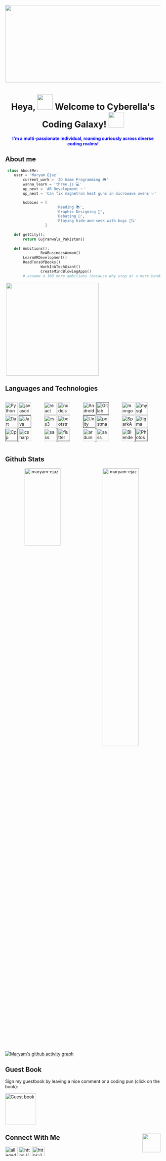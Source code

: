 <img src="https://img.freepik.com/premium-vector/colorful-banner-with-hands-working-computer-different-electronic-gadgets-devices-symbols-programming-software-development-program-coding_198278-4192.jpg" width="1300" height= "250" />
<h1 align="center">Heya, <img src="https://media.giphy.com/media/w1OBpBd7kJqHrJnJ13/giphy.gif" width="50" height= "50"> Welcome to Cyberella's Coding Galaxy! <img src="https://media.giphy.com/media/02fpOkmY0kxI2ta63z/giphy.gif" width="50" height= "50"> </h1> 
<h4 align="center" style="color: blue;"> I'm a multi-passionate individual, roaming curiously across diverse coding realms! </h4>



## About me
```python
 class AboutMe:
 	user = 'Maryam Ejaz'
        current_work = '3D Game Programming 🎮'
        wanna_learn = 'three.js 💻'
        up_next = 'AR Development ✨'
        up_next = 'Can fix magnetron heat guns in microwave ovens ✨'

        hobbies = [
                       'Reading 📚',
                       'Graphic Designing 🎨',
                       'Debating 💬',
                       'Playing hide-and-seek with bugs 🐞🔍'
                  ]
	
	def getCity():
		return Gujranwala_Pakistan()
	
	def Ambitions():
                BeABusinessWoman()
		LearnARDevelopment()
		ReadTonsOfBooks()
                WorkInATechGiant()
                CreateMindBlowingApps()
		# assume a 100 more ambitions (because why stop at a mere handful, right? 😉)

 `````
	


<div style="display: flex;">
<img src="https://media.giphy.com/media/rqd9R3yaDy16a8kDC1/giphy.gif" width="300" align="right">
</div>

</div>


## Languages and Technologies
<div style="display: flex; align-items: center; justify-content: space-between;">
<div style="display: flex;" width="50">
<!--<a href="https://expressjs.com" target="_blank" rel="noreferrer"> <img src="https://raw.githubusercontent.com/devicons/devicon/master/icons/express/express-original-wordmark.svg" alt="express" width="40" height="40"/> </a> -->
<p align="left"> 
<a href="https://python.com" target="_blank" rel="noreferrer"> <img src="https://www.vectorlogo.zone/logos/python/python-icon.svg" alt="Python" width="40" height="40"/> </a> 
<a href="https://developer.mozilla.org/en-US/docs/Web/JavaScript" target="_blank" rel="noreferrer"> <img src="https://raw.githubusercontent.com/devicons/devicon/master/icons/javascript/javascript-original.svg" alt="javascript" width="40" height="40"/> </a>
<a href="https://dart.com/" target="_blank" rel="noreferrer"> <img src="https://www.vectorlogo.zone/logos/dartlang/dartlang-icon.svg" alt="Dart" width="40" height="40"/> </a>
<a href="" target="_blank" rel="noreferrer"> <img src="https://www.vectorlogo.zone/logos/java/java-icon.svg" alt="Java" width="40" height="40"/> </a>
<a href="" target="_blank" rel="noreferrer"> <img src="https://upload.wikimedia.org/wikipedia/commons/1/18/ISO_C%2B%2B_Logo.svg" alt="Cpp" width="40" height="40"/> </a>
<a href="https://www.w3schools.com/cs/" target="_blank" rel="noreferrer"> <img src="https://raw.githubusercontent.com/devicons/devicon/master/icons/csharp/csharp-original.svg" alt="csharp" width="40" height="40"/> </a>

<a href="https://reactjs.org/" target="_blank" rel="noreferrer"> <img src="https://raw.githubusercontent.com/devicons/devicon/master/icons/react/react-original-wordmark.svg" alt="react" width="40" height="40"/> </a> 
<a href="https://nodejs.org" target="_blank" rel="noreferrer"> <img src="https://raw.githubusercontent.com/devicons/devicon/master/icons/nodejs/nodejs-original-wordmark.svg" alt="nodejs" width="40" height="40"/> </a> 
<a href="https://www.w3schools.com/css/" target="_blank" rel="noreferrer"> <img src="https://raw.githubusercontent.com/devicons/devicon/master/icons/css3/css3-original-wordmark.svg" alt="css3" width="40" height="40"/> </a> 
<a href="https://getbootstrap.com" target="_blank" rel="noreferrer"> <img src="https://raw.githubusercontent.com/devicons/devicon/master/icons/bootstrap/bootstrap-plain-wordmark.svg" alt="bootstrap" width="40" height="40"/> </a>
<a href="https://sass-lang.com" target="_blank" rel="noreferrer"> <img src="https://raw.githubusercontent.com/devicons/devicon/master/icons/sass/sass-original.svg" alt="sass" width="40" height="40"/> </a> 
<a href="" target="_blank" rel="noreferrer"> <img src="https://www.vectorlogo.zone/logos/flutterio/flutterio-icon.svg" alt="flutter" width="40" height="40"/> </a> 

<a href="https://androidstudio.com" target="_blank" rel="noreferrer"> <img src="https://www.vectorlogo.zone/logos/android/android-icon.svg" alt="Android Studio" width="40" height="40"/> </a>
<a href="" target="_blank" rel="noreferrer"> <img src="https://www.vectorlogo.zone/logos/gitlab/gitlab-icon.svg" alt="Gitlab" width="40" height="40"/> </a>
<a href="" target="_blank" rel="noreferrer"> <img src="https://www.vectorlogo.zone/logos/unity3d/unity3d-icon.svg" alt="Unity" width="40" height="40"/> </a>
<a href="https://postman.com" target="_blank" rel="noreferrer"> <img src="https://www.vectorlogo.zone/logos/getpostman/getpostman-icon.svg" alt="postman" width="40" height="40"/> </a>
<a href="https://www.arduino.cc/" target="_blank" rel="noreferrer"> <img src="https://cdn.worldvectorlogo.com/logos/arduino-1.svg" alt="arduino" width="40" height="40"/> </a> 
<a href="https://neo4j.com" target="_blank" rel="noreferrer"> <img src="https://www.vectorlogo.zone/logos/neo4j/neo4j-icon.svg" alt="sass" width="40" height="40"/> </a> 

<a href="https://www.mongodb.com/" target="_blank" rel="noreferrer"> <img src="https://www.vectorlogo.zone/logos/mongodb/mongodb-icon.svg" alt="mongodb" width="40" height="40"/> </a> 
<a href="https://www.mysql.com/" target="_blank" rel="noreferrer"> <img src="https://raw.githubusercontent.com/devicons/devicon/master/icons/mysql/mysql-original-wordmark.svg" alt="mysql" width="40" height="40"/> </a> 
 <a href="https://sparkar.facebook.com/ar-studio/" target="_blank" rel="noreferrer"> <img src="https://images-eds-ssl.xboxlive.com/image?url=Q_rwcVSTCIytJ0KOzcjWTYtI_MIrVq4WfN7M.qN7gV3ayNiQeJK6Uxg366DH3bnRvPcRU9K8iTZTuLUYg41SbVAEGVbawk00gn4AC8Y6Bniz23bzvqzy9ZUuUaS9G6gy48bbu_UCj9nUfSBlI4wjXA--&format=source" alt="SparkAR" width="40" height="40"/> </a> 
 <a href="https://www.figma.com/" target="_blank" rel="noreferrer"> <img src="https://www.vectorlogo.zone/logos/figma/figma-icon.svg" alt="figma" width="40" height="40"/> </a> 
 <a href="https://blender.com" target="_blank" rel="noreferrer"> <img src="https://cdn.cdnlogo.com/logos/b/32/blender.svg" alt="Blender" width="40" height="40"/> </a>
 <a href="" target="_blank" rel="noreferrer"> <img src="https://cdn.cdnlogo.com/logos/a/44/adobe-photoshop-cc.svg" alt="Photoshop" width="40" height="40"/> </a>

</p>
</div>

</div>


## Github Stats


<p align = "center"><img width= "48%" height="250" align="left" src="https://github-readme-stats.vercel.app/api?username=maryam-ejaz&show_icons=true&locale=en&theme=tokyonight" alt="maryam-ejaz" /><img align="center" width= "48%" src="https://github-readme-streak-stats.herokuapp.com/?user=maryam-ejaz&theme=tokyonight" alt="maryam-ejaz" /></p>

<p></p>




<!--
<p><img width= "370" height="230" align="right" src="https://github-readme-stats.vercel.app/api/top-langs?username=maryam-ejaz&show_icons=true&locale=en&layout=compact&theme=tokyonight" alt="maryam-ejaz" /></p>
[Stats Overview](https://raw.githubusercontent.com/rahul-jha98/github-stats-transparent/output/generated/overview.svg)
![Most Used Languages](https://raw.githubusercontent.com/rahul-jha98/github-stats-transparent/output/generated/languages.svg)
![trophy](https://github-profile-trophy.vercel.app/?username=maryam-ejaz)-->

<!--[![Maryam's github activity graph](https://github-readme-activity-graph.vercel.app/graph?username=Maryam-Ejaz&bg_color=1a1b27&color=bf91f3&line=bf91f3&point=70a5fd&area=true)](https://github.com/ashutosh00710/github-readme-activity-graph)-->

[![Maryam's github activity graph](https://github-readme-activity-graph.vercel.app/graph?username=Maryam-Ejaz&bg_color=1a1b27&color=bf91f3&line=38bdae&point=70a5fd&area=true)](https://github.com/ashutosh00710/github-readme-activity-graph)
 



## Guest Book
<p align = "left">Sign my guestbook by leaving a nice comment or a coding pun (click on the book):</p>
<a href="https://github.com/Maryam-Ejaz/Maryam-Ejaz/issues"><img src="https://media.giphy.com/media/eJEvETAuEly6H7jGaR/giphy.gif" alt="Guest book"  width="100" ></a>


## Connect With Me <img src="https://media.giphy.com/media/fFeiGyCXRnbumEaP8q/giphy.gif" width="60" align="right">
<div>
<p align="left" width = "300">
<a href="https://twitter.com/allegedlyObnox" target="blank"><img align="center" src="https://raw.githubusercontent.com/rahuldkjain/github-profile-readme-generator/master/src/images/icons/Social/twitter.svg" alt="allegedlyObnox" height="30" width="40" /></a>
<a href="https://www.linkedin.com/in/maryam-ejaz-833827169" target="blank"><img align="center" src="https://raw.githubusercontent.com/rahuldkjain/github-profile-readme-generator/master/src/images/icons/Social/linked-in-alt.svg" alt="https://www.linkedin.com/in/maryam-ejaz-833827169" height="30" width="40" /></a>
<a href="https://stackoverflow.com/users/22255269/maryam-ejaz" target="blank"><img align="center" src="https://raw.githubusercontent.com/rahuldkjain/github-profile-readme-generator/master/src/images/icons/Social/stack-overflow.svg" alt="https://stackoverflow.com/users/22255269/maryam-ejaz" height="30" width="40" /></a>
<!-- <a href="https://web.facebook.com/name/" target="blank"><img align="center" src="https://raw.githubusercontent.com/rahuldkjain/github-profile-readme-generator/master/src/images/icons/Social/facebook.svg" alt="https://web.facebook.com/name/" height="30" width="40" /></a>
<a href="https://www.instagram.com/name/" target="blank"><img align="center" src="https://raw.githubusercontent.com/rahuldkjain/github-profile-readme-generator/master/src/images/icons/Social/instagram.svg" alt="https://www.instagram.com/name/" height="30" width="40" /></a> -->
</p>



